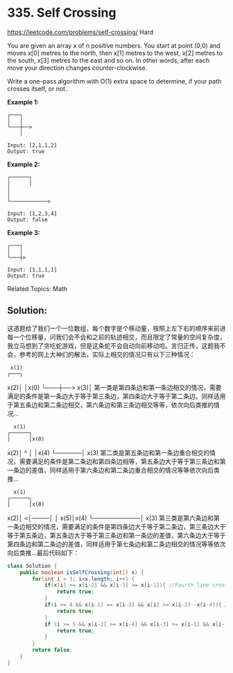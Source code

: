 # 335. Self Crossing
<https://leetcode.com/problems/self-crossing/>
Hard

You are given an array x of n positive numbers. You start at point (0,0) and moves x[0] metres to the north, then x[1] metres to the west, x[2] metres to the south, x[3] metres to the east and so on. In other words, after each move your direction changes counter-clockwise.

Write a one-pass algorithm with O(1) extra space to determine, if your path crosses itself, or not.

 
**Example 1:**

    ┌───┐
    │   │
    └───┼──>
        │

    Input: [2,1,1,2]
    Output: true

**Example 2:**

    ┌──────┐
    │      │
    │
    │
    └────────────>

    Input: [1,2,3,4]
    Output: false 

**Example 3:**

    ┌───┐
    │   │
    └───┼>

    Input: [1,1,1,1]
    Output: true 

Related Topics: Math


## Solution: 
这道题给了我们一个一位数组，每个数字是个移动量，按照上左下右的顺序来前进每一个位移量，问我们会不会和之前的轨迹相交，而且限定了常量的空间复杂度，我立马想到了贪吃蛇游戏，但是这条蛇不会自动向前移动哈。言归正传，这题我不会，参考的网上大神们的解法，实际上相交的情况只有以下三种情况：

     x(1)
    ┌───┐
x(2)│   │x(0)
    └───┼──>
    x(3)│
第一类是第四条边和第一条边相交的情况，需要满足的条件是第一条边大于等于第三条边，第四条边大于等于第二条边。同样适用于第五条边和第二条边相交，第六条边和第三条边相交等等，依次向后类推的情况...

 

      x(1)
    ┌──────┐
    │      │x(0)
x(2)│      ^
    │      │x(4)
    └──────│
      x(3)
第二类是第五条边和第一条边重合相交的情况，需要满足的条件是第二条边和第四条边相等，第五条边大于等于第三条边和第一条边的差值，同样适用于第六条边和第二条边重合相交的情况等等依次向后类推...

 

      x(1)
    ┌──────┐
    │      │x(0)
x(2)│     <│────│
    │       x(5)│x(4)
    └───────────│
        x(3)
第三类是第六条边和第一条边相交的情况，需要满足的条件是第四条边大于等于第二条边，第三条边大于等于第五条边，第五条边大于等于第三条边和第一条边的差值，第六条边大于等于第四条边和第二条边的差值，同样适用于第七条边和第二条边相交的情况等等依次向后类推...最后代码如下：

```java
class Solution {
    public boolean isSelfCrossing(int[] x) {
        for(int i = 3; i<x.length; i++) {
            if(x[i] >= x[i-2] && x[i-3] >= x[i-1]){ //Fourth line crosses first line and onward
                return true;
            }
            if(i >= 4 && x[i-1] == x[i-3] && x[i] >= x[i-2] -x[i-4]){ // Fifth line meets first line and onward
                return true;
            }
            if (i >= 5 && x[i-2] >= x[i-4] && x[i-3] >= x[i-1] && x[i-1] >= x[i-3] - x[i-5] && x[i] >= x[i-2] - x[i-4]) { // Sixth line crosses first line and onward
                return true;
            }
        }
        return false;
    }
}
```